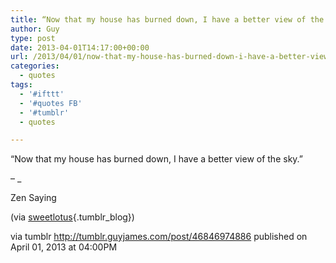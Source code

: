 ```yaml
---
title: “Now that my house has burned down, I have a better view of the sky.”
author: Guy
type: post
date: 2013-04-01T14:17:00+00:00
url: /2013/04/01/now-that-my-house-has-burned-down-i-have-a-better-view-of-the-sky/
categories:
  - quotes
tags:
  - '#ifttt'
  - '#quotes FB'
  - '#tumblr'
  - quotes

---
```

“Now that my house has burned down, I have a better view of the sky.”

&#8211; _</p> 

Zen Saying

(via [sweetlotus][1]{.tumblr_blog})

</em>

via tumblr http://tumblr.guyjames.com/post/46846974886 published on April 01, 2013 at 04:00PM

 [1]: http://sweetlotus.tumblr.com/